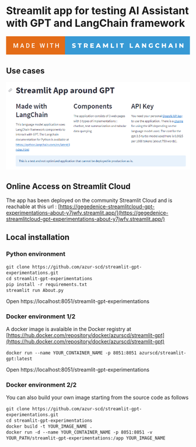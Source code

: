 # Streamlit app for testing AI Assistant with GPT and LangChain framework

![forthebadge](forthebadge.svg)

## Use cases

![homepage](screenshot.png)

## Online Access on Streamlit Cloud

The app has been deployed on the community Streamlit Cloud and is reachable at this url : [https://gegedenice-streamlitcloud-gpt-experimentations-about-y7jwfv.streamlit.app/](https://gegedenice-streamlitcloud-gpt-experimentations-about-y7jwfv.streamlit.app/)

## Local installation

### Python environment

```
git clone https://github.com/azur-scd/streamlit-gpt-experimentations.git
cd streamlit-gpt-experimentations
pip install -r requirements.txt
streamlit run About.py
```

Open https://localhost:8051/streamlit-gpt-experimentations

### Docker environment 1/2

A docker image is avalaible in the Docker registry at [https://hub.docker.com/repository/docker/azurscd/streamlit-gpt](https://hub.docker.com/repository/docker/azurscd/streamlit-gpt)

```
docker run --name YOUR_CONTAINER_NAME -p 8051:8051 azurscd/streamlit-gpt:latest
```

Open https://localhost:8051/streamlit-gpt-experimentations

### Docker environment 2/2

You can also build your own image starting from the source code as follows

```
git clone https://github.com/azur-scd/streamlit-gpt-experimentations.git
cd streamlit-gpt-experimentations
docker build -t YOUR_IMAGE_NAME .
docker run -d --name YOUR_CONTAINER_NAME -p 8051:8051 -v YOUR_PATH/streamlit-gpt-experimentations:/app YOUR_IMAGE_NAME
```




